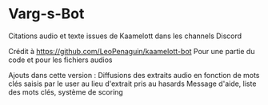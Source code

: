 # Varg-s-Bot

Citations audio et texte issues de Kaamelott dans les channels Discord

Crédit à https://github.com/LeoPenaguin/kaamelott-bot
Pour une partie du code et pour les fichiers audios

Ajouts dans cette version : 
Diffusions des extraits audio en fonction de mots clés saisis par le user au lieu d'extrait pris au hasards
Message d'aide, liste des mots clés, système de scoring
